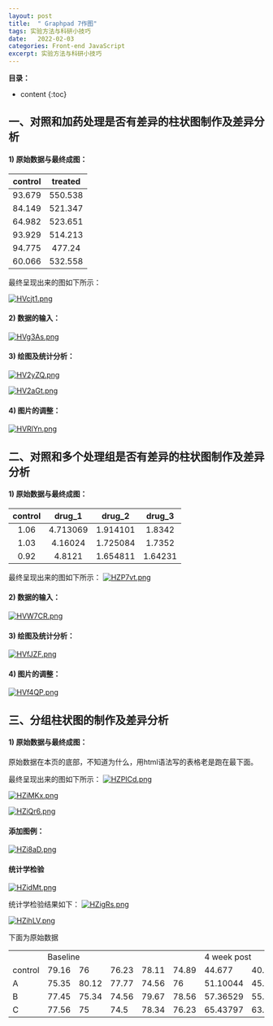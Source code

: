 ```yaml
---
layout: post
title:  " Graphpad 7作图"
tags: 实验方法与科研小技巧
date:   2022-02-03
categories: Front-end JavaScript
excerpt: 实验方法与科研小技巧
---
```



**目录：**

* content
{:toc}


## 一、对照和加药处理是否有差异的柱状图制作及差异分析

#### 1) 原始数据与最终成图：

| control|treated   |
| :----: | :------: |
| 93.679 |  550.538 |
| 84.149 |  521.347 |
| 64.982 |  523.651 |
| 93.929 |  514.213 |
| 94.775 |  477.24  |
| 60.066 |  532.558 |

最终呈现出来的图如下所示：

[![HVcjt1.png](https://s4.ax1x.com/2022/02/03/HVcjt1.png)](https://imgtu.com/i/HVcjt1)


#### 2) 数据的输入：
[![HVg3As.png](https://s4.ax1x.com/2022/02/03/HVg3As.png)](https://imgtu.com/i/HVg3As)

#### 3) 绘图及统计分析：
[![HV2yZQ.png](https://s4.ax1x.com/2022/02/03/HV2yZQ.png)](https://imgtu.com/i/HV2yZQ)

[![HV2aGt.png](https://s4.ax1x.com/2022/02/03/HV2aGt.png)](https://imgtu.com/i/HV2aGt)

#### 4) 图片的调整：
[![HVRlYn.png](https://s4.ax1x.com/2022/02/03/HVRlYn.png)](https://imgtu.com/i/HVRlYn)




## 二、对照和多个处理组是否有差异的柱状图制作及差异分析

#### 1) 原始数据与最终成图：

| control|drug_1  |drug_2 |drug_3  |
| :----: | :-----: | :----: | :-----: |
| 1.06 |  4.713069 |1.914101 | 1.8342 |
| 1.03 |  4.16024 |1.725084 |  1.7352 |
| 0.92 |  4.8121 |1.654811 |  1.64231 |

最终呈现出来的图如下所示：
[![HZP7vt.png](https://s4.ax1x.com/2022/02/03/HZP7vt.png)](https://imgtu.com/i/HZP7vt)

#### 2) 数据的输入：
[![HVW7CR.png](https://s4.ax1x.com/2022/02/03/HVW7CR.png)](https://imgtu.com/i/HVW7CR)

#### 3) 绘图及统计分析：
[![HVfJZF.png](https://s4.ax1x.com/2022/02/03/HVfJZF.png)](https://imgtu.com/i/HVfJZF)

#### 4) 图片的调整：
[![HVf4QP.png](https://s4.ax1x.com/2022/02/03/HVf4QP.png)](https://imgtu.com/i/HVf4QP)


## 三、分组柱状图的制作及差异分析

#### 1) 原始数据与最终成图：
原始数据在本页的底部，不知道为什么，用html语法写的表格老是跑在最下面。
<table>
    <tr>
        <td> </td>
        <td colspan="5">Baseline </td>
        <td colspan="5">4 week post </td>
    </tr>
    <tr>
        <td>control</td> <td>79.16</td> <td>76</td> <td>76.23</td> <td>78.11</td> <td>74.89</td> <td>44.677</td> <td>40.77</td> <td>42.367</td> <td>45.3774</td> <td>39.976</td>
    </tr>
    <tr>
        <td>A</td> <td>75.35</td> <td>80.12</td> <td>77.77</td> <td>74.56</td> <td>76</td> <td>51.10044</td> <td>45.82322</td> <td>54.66086</td> <td>49.91106</td>
<td>53.98345</td>
    </tr>  
    <tr>
    <td>B</td>
    <td>77.45</td> <td>75.34</td> <td>74.56</td> <td>79.67</td> <td>78.56</td> <td>57.36529</td> <td>55.23</td> <td>57.67</td> <td>55.253</td> <td>58.1</td>
</tr>
<tr>
    <td>C</td> <td>77.56</td> <td>75</td> <td>74.5</td> <td>78.34</td> <td>76.23</td> <td>65.43797</td> <td>63.11512</td> <td>64.0968</td> <td>60.11512</td> <td>61.40935</td>
 </tr>

    
    

    
最终呈现出来的图如下所示：
[![HZPICd.png](https://s4.ax1x.com/2022/02/03/HZPICd.png)](https://imgtu.com/i/HZPICd)


 [![HZiMKx.png](https://s4.ax1x.com/2022/02/04/HZiMKx.png)](https://imgtu.com/i/HZiMKx)
 
 [![HZiQr6.png](https://s4.ax1x.com/2022/02/04/HZiQr6.png)](https://imgtu.com/i/HZiQr6)   
    
#### 添加图例：  
 
 [![HZi8aD.png](https://s4.ax1x.com/2022/02/04/HZi8aD.png)](https://imgtu.com/i/HZi8aD)
 
#### 统计学检验
 [![HZidMt.png](https://s4.ax1x.com/2022/02/04/HZidMt.png)](https://imgtu.com/i/HZidMt)
 
 统计学检验结果如下：
 [![HZigRs.png](https://s4.ax1x.com/2022/02/04/HZigRs.png)](https://imgtu.com/i/HZigRs)

 
 [![HZihLV.png](https://s4.ax1x.com/2022/02/04/HZihLV.png)](https://imgtu.com/i/HZihLV)
 
下面为原始数据
 

